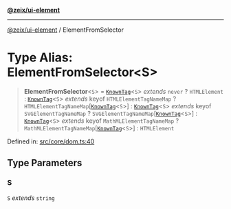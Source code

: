 [**@zeix/ui-element**](../README.md)

***

[@zeix/ui-element](../globals.md) / ElementFromSelector

# Type Alias: ElementFromSelector\<S\>

> **ElementFromSelector**\<`S`\> = [`KnownTag`](KnownTag.md)\<`S`\> *extends* `never` ? `HTMLElement` : [`KnownTag`](KnownTag.md)\<`S`\> *extends* keyof `HTMLElementTagNameMap` ? `HTMLElementTagNameMap`\[[`KnownTag`](KnownTag.md)\<`S`\>\] : [`KnownTag`](KnownTag.md)\<`S`\> *extends* keyof `SVGElementTagNameMap` ? `SVGElementTagNameMap`\[[`KnownTag`](KnownTag.md)\<`S`\>\] : [`KnownTag`](KnownTag.md)\<`S`\> *extends* keyof `MathMLElementTagNameMap` ? `MathMLElementTagNameMap`\[[`KnownTag`](KnownTag.md)\<`S`\>\] : `HTMLElement`

Defined in: [src/core/dom.ts:40](https://github.com/zeixcom/ui-element/blob/0bdd451e0266b456b3ed7c56ab9ac6ad476a6f80/src/core/dom.ts#L40)

## Type Parameters

### S

`S` *extends* `string`
